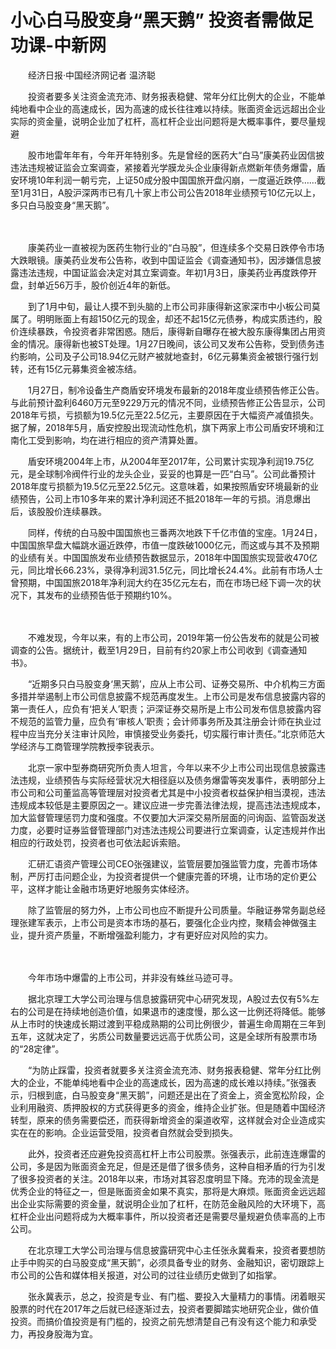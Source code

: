 # 小心白马股变身“黑天鹅” 投资者需做足功课-中新网

　　经济日报·中国经济网记者 温济聪

　　投资者要多关注资金流充沛、财务报表稳健、常年分红比例大的企业，不能单纯地看中企业的高速成长，因为高速的成长往往难以持续。账面资金远远超出企业实际的资金量，说明企业加了杠杆，高杠杆企业出问题将是大概率事件，要尽量规避

　　股市地雷年年有，今年开年特别多。先是曾经的医药大“白马”康美药业因信披违法违规被证监会立案调查，紧接着光学膜龙头企业康得新点燃新年债务爆雷，盾安环境10年利润一朝亏完，上证50成分股中国国旅开盘闪崩，一度逼近跌停……截至1月31日，A股沪深两市已有几十家上市公司公告2018年业绩预亏10亿元以上，多只白马股变身“黑天鹅”。

　　

　　康美药业一直被视为医药生物行业的“白马股”，但连续多个交易日跌停令市场大跌眼镜。康美药业发布公告称，收到中国证监会《调查通知书》，因涉嫌信息披露违法违规，中国证监会决定对其立案调查。年初1月3日，康美药业再度跌停开盘，封单近56万手，股价创近4年的新低。

　　到了1月中旬，最让人摸不到头脑的上市公司非康得新这家深市中小板公司莫属了。明明账面上有超150亿元的现金，却还不起15亿元债券，构成实质违约，股价连续暴跌，令投资者非常困惑。随后，康得新自曝存在被大股东康得集团占用资金的情况。康得新也被ST处理。1月27日晚间，该公司又发布公告称，受到债务违约影响，公司及子公司18.94亿元财产被就地查封，6亿元募集资金被银行强行划转，还有15亿元募集资金被冻结。

　　1月27日，制冷设备生产商盾安环境发布最新的2018年度业绩预告修正公告。与此前预计盈利6460万元至9229万元的情况不同，业绩预告修正公告显示，公司2018年亏损，亏损额为19.5亿元至22.5亿元，主要原因在于大幅资产减值损失。据了解，2018年5月，盾安控股出现流动性危机，旗下两家上市公司盾安环境和江南化工受到影响，均在进行相应的资产清算处置。

　　盾安环境2004年上市，从2004年至2017年，公司累计实现净利润19.75亿元，是全球制冷阀件行业的龙头企业，妥妥的也算是一匹“白马”。公司此番预计2018年度亏损额为19.5亿元至22.5亿元。这意味着，如果按照盾安环境最新的业绩预告，公司上市10多年来的累计净利润还不抵2018年一年的亏损。消息爆出后，该股股价连续暴跌。

　　同样，传统的白马股中国国旅也三番两次地跌下千亿市值的宝座。1月24日，中国国旅早盘大幅跳水逼近跌停，市值一度跌破1000亿元，而这或与其不及预期的业绩有关。中国国旅发布业绩预告数据显示，2018年中国国旅实现营收470亿元，同比增长66.23%，录得净利润31.5亿元，同比增长24.4%。此前有市场人士曾预期，中国国旅2018年净利润大约在35亿元左右，而在市场已经下调一次的状况下，其发布的业绩预告低于预期约10%。

　　

　　不难发现，今年以来，有的上市公司，2019年第一份公告发布的就是公司被调查的公告。据统计，截至1月29日，目前有约20家上市公司收到《调查通知书》。

　　“近期多只白马股变身‘黑天鹅’，应从上市公司、证券交易所、中介机构三方面多措并举遏制上市公司信息披露不规范再度发生。上市公司是发布信息披露内容的第一责任人，应负有‘把关人’职责；沪深证券交易所是上市公司发布信息披露内容不规范的监管力量，应负有‘审核人’职责；会计师事务所及其注册会计师在执业过程中应当充分关注审计风险，审慎接受业务委托，切实履行审计责任。”北京师范大学经济与工商管理学院教授李锐表示。

　　北京一家中型券商研究所负责人坦言，今年以来不少上市公司出现信息披露违法违规，业绩预告与实际经营状况大相径庭以及债务爆雷等突发事件，表明部分上市公司和公司董监高等管理层对投资者尤其是中小投资者权益保护相当漠视，违法违规成本较低是主要原因之一。建议应进一步完善法律法规，提高违法违规成本，加大监督管理惩罚力度和强度。不仅要加大沪深交易所层面的问询函、监管函发送力度，必要时证券监督管理部门对违法违规公司要进行立案调查，认定违规并作出相应的行政处罚，投资者也可依法起诉索赔。

　　汇研汇语资产管理公司CEO张强建议，监管层要加强监管力度，完善市场体制，严厉打击问题企业，为投资者提供一个健康完善的环境，让市场的定价更公平，这样才能让金融市场更好地服务实体经济。

　　除了监管层的努力外，上市公司也应不断提升公司质量。华融证券常务副总经理张建军表示，上市公司是资本市场的基石，要强化企业内控，聚精会神做强主业，提升资产质量，不断增强盈利能力，才有更好应对风险的实力。

　　

　　今年市场中爆雷的上市公司，并非没有蛛丝马迹可寻。

　　据北京理工大学公司治理与信息披露研究中心研究发现，A股过去仅有5%左右的公司是在持续地创造价值，如果退市的速度慢，那么这一比例还将降低。能够从上市时的快速成长期过渡到平稳成熟期的公司比例很少，普遍生命周期在三年到五年，这就决定了，劣质公司数量要远远高于优质公司，这是全球所有股票市场的“28定律”。

　　“为防止踩雷，投资者就要多关注资金流充沛、财务报表稳健、常年分红比例大的企业，不能单纯地看中企业的高速成长，因为高速的成长难以持续。”张强表示，归根到底，白马股变身“黑天鹅”，问题还是出在了资金上，资金宽松阶段，企业利用融资、质押股权的方式获得更多的资金，维持企业扩张。但是随着中国经济转型，原来的债务需要偿还，而获得新增资金的渠道收窄，这样就会对企业造成实实在在的影响。企业运营受阻，投资者自然就会受到损失。

　　此外，投资者还应避免投资高杠杆上市公司股票。张强表示，此前连连爆雷的公司，多是因为账面资金充足，但是还是借了很多债务，这种自相矛盾的行为引发了很多投资者的关注。2018年以来，市场对其容忍度明显下降。充沛的现金流是优秀企业的特征之一，但是账面资金如果不真实，那将是大麻烦。账面资金远远超出企业实际需要的资金量，就说明企业加了杠杆，在防范金融风险的大环境下，高杠杆企业出问题将成为大概率事件，所以投资者还是需要尽量规避负债率高的上市公司。

　　在北京理工大学公司治理与信息披露研究中心主任张永冀看来，投资者要想防止手中购买的白马股变成“黑天鹅”，必须具备专业的财务、金融知识，密切跟踪上市公司的公告和媒体相关报道，对公司的过往业绩历史做到了如指掌。

　　张永冀表示，总之，投资是专业、有门槛、要投入大量精力的事情。闭着眼买股票的时代在2017年之后就已经逐渐过去，投资者要脚踏实地研究企业，做价值投资。而搞价值投资是有门槛的，投资之前先想清楚自己有没有这个能力和承受力，再投身股海为宜。
